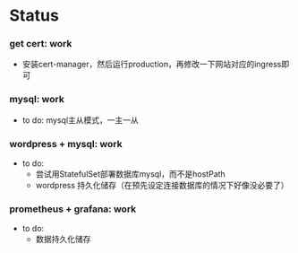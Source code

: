 # Status

### get cert: work
- 安装cert-manager，然后运行production，再修改一下网站对应的ingress即可

### mysql: work
- to do: mysql主从模式，一主一从

### wordpress + mysql: work
- to do: 
    - 尝试用StatefulSet部署数据库mysql，而不是hostPath
    - wordpress 持久化储存（在预先设定连接数据库的情况下好像没必要了）

### prometheus + grafana: work
- to do: 
    - 数据持久化储存
